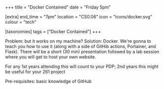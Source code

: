 +++
title = "Docker Contained"
date = "Friday 5pm"

[extra]
end_time = "7pm"
location = "CS0.06"
icon = "icons/docker.svg"
colour = "tech"

[taxonomies]
tags = ["Docker Contained"]
+++

Problem: but it works on my machine? Solution: Docker. We're gonna to teach you how to use it (along with a side of GitHib actions, Portainer, and Flask). There will be a short (30 min) presentation followed by a lab session where you will get to host your own website.

For any 1st years attending this will count to your PDP; 2nd years this might be useful for your 261 project

Pre-requisites: basic knowledge of GitHub